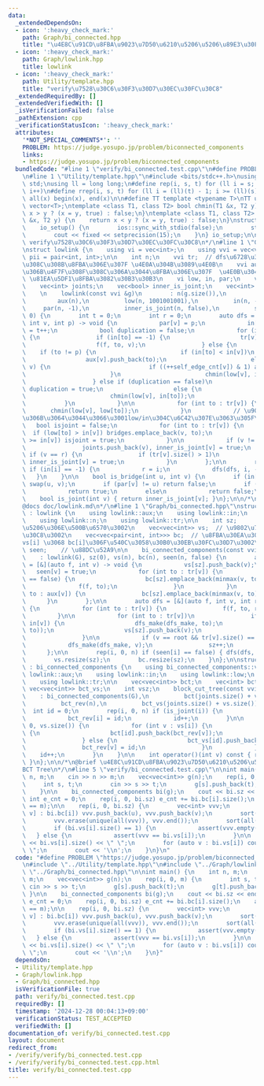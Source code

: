 ```yaml
---
data:
  _extendedDependsOn:
  - icon: ':heavy_check_mark:'
    path: Graph/bi_connected.hpp
    title: "\u4E8C\u91CD\u8FBA\u9023\u7D50\u6210\u5206\u5206\u89E3\u30FBBCT Tree"
  - icon: ':heavy_check_mark:'
    path: Graph/lowlink.hpp
    title: lowlink
  - icon: ':heavy_check_mark:'
    path: Utility/template.hpp
    title: "verify\u7528\u30C6\u30F3\u30D7\u30EC\u30FC\u30C8"
  _extendedRequiredBy: []
  _extendedVerifiedWith: []
  _isVerificationFailed: false
  _pathExtension: cpp
  _verificationStatusIcon: ':heavy_check_mark:'
  attributes:
    '*NOT_SPECIAL_COMMENTS*': ''
    PROBLEM: https://judge.yosupo.jp/problem/biconnected_components
    links:
    - https://judge.yosupo.jp/problem/biconnected_components
  bundledCode: "#line 1 \"verify/bi_connected.test.cpp\"\n#define PROBLEM \"https://judge.yosupo.jp/problem/biconnected_components\"\
    \n#line 1 \"Utility/template.hpp\"\n#include <bits/stdc++.h>\nusing namespace\
    \ std;\nusing ll = long long;\n#define rep(i, s, t) for (ll i = s; i < (ll)(t);\
    \ i++)\n#define rrep(i, s, t) for (ll i = (ll)(t) - 1; i >= (ll)(s); i--)\n#define\
    \ all(x) begin(x), end(x)\n\n#define TT template <typename T>\nTT using vec =\
    \ vector<T>;\ntemplate <class T1, class T2> bool chmin(T1 &x, T2 y) {\n    return\
    \ x > y ? (x = y, true) : false;\n}\ntemplate <class T1, class T2> bool chmax(T1\
    \ &x, T2 y) {\n    return x < y ? (x = y, true) : false;\n}\nstruct io_setup {\n\
    \    io_setup() {\n        ios::sync_with_stdio(false);\n        std::cin.tie(nullptr);\n\
    \        cout << fixed << setprecision(15);\n    }\n} io_setup;\n\n/*\n@brief\
    \ verify\u7528\u30C6\u30F3\u30D7\u30EC\u30FC\u30C8\n*/\n#line 1 \"Graph/lowlink.hpp\"\
    \nstruct lowlink {\n    using vi = vec<int>;\n    using vvi = vec<vi>;\n    using\
    \ pii = pair<int, int>;\n\n    int n;\n    vvi tr;  // dfs\u6728\u306B\u4F7F\u308F\
    \u308C\u308B\u8FBA\u306E\u307F \u4E0A\u304B\u3089\u4E0B\n    vvi aux;  // dfs\u6728\
    \u306B\u4F7F\u308F\u308C\u306A\u3044\u8FBA\u306E\u307F  \u4E0B\u304B\u3089\u4E0A\
    \ \u81EA\u5DF1\u8FBA\u3082\u30B3\u30B3\n    vi low, in, par;\n    vec<pii> bridges;\n\
    \    vec<int> joints;\n    vec<bool> inner_is_joint;\n    vec<int> self_edge_cnt;\n\
    \    \n    lowlink(const vvi &g)\n        : n(g.size()),\n          tr(n),\n \
    \         aux(n),\n          low(n, 1001001001),\n          in(n, -1),\n     \
    \     par(n, -1),\n          inner_is_joint(n, false),\n          self_edge_cnt(n,\
    \ 0) {\n        int t = 0;\n        int r = 0;\n        auto dfs = [&](auto f,\
    \ int v, int p) -> void {\n            par[v] = p;\n            in[v] = low[v]\
    \ = t++;\n            bool duplication = false;\n            for (int to : g[v])\
    \ {\n                if (in[to] == -1) {\n                    tr[v].push_back(to);\n\
    \                    f(f, to, v);\n                } else {\n                \
    \    if (to != p) {\n                        if (in[to] < in[v])\n           \
    \                 aux[v].push_back(to);\n                        else if (to ==\
    \ v) {\n                            if ((++self_edge_cnt[v]) & 1) aux[v].push_back(to);\n\
    \                        }\n                        chmin(low[v], in[to]);\n \
    \                   } else if (duplication == false)\n                       \
    \ duplication = true;\n                    else {\n                        aux[v].push_back(to);\n\
    \                        chmin(low[v], in[to]);\n                    }\n     \
    \           }\n            }\n\n            for (int to : tr[v]) {\n         \
    \       chmin(low[v], low[to]);\n            }\n            // \u90E8\u5206\u6728\
    \u306B\u3064\u3044\u3066\u3001low/in\u304C\u6C42\u307E\u3063\u305F\n         \
    \   bool isjoint = false;\n            for (int to : tr[v]) {\n              \
    \  if (low[to] > in[v]) bridges.emplace_back(v, to);\n                if (low[to]\
    \ >= in[v]) isjoint = true;\n            }\n\n            if (v != r && isjoint)\n\
    \                joints.push_back(v), inner_is_joint[v] = true;\n            else\
    \ if (v == r) {\n                if (tr[v].size() > 1)\n                    joints.push_back(v),\
    \ inner_is_joint[v] = true;\n            }\n        };\n\n        rep(i, 0, n)\
    \ if (in[i] == -1) {\n            r = i;\n            dfs(dfs, i, -1);\n     \
    \   }\n    }\n\n    bool is_bridge(int u, int v) {\n        if (in[u] > in[v])\
    \ swap(u, v);\n        if (par[v] != u) return false;\n        if (low[v] > in[u])\n\
    \            return true;\n        else\n            return false;\n    }\n\n\
    \    bool is_joint(int v) { return inner_is_joint[v]; }\n};\n\n/*\n@brief lowlink\n\
    @docs doc/lowlink.md\n*/\n#line 1 \"Graph/bi_connected.hpp\"\nstruct bi_connected_components\
    \ : lowlink {\n    using lowlink::aux;\n    using lowlink::in;\n    using lowlink::low;\n\
    \    using lowlink::n;\n    using lowlink::tr;\n\n    int sz;            // \u6210\
    \u5206\u306E\u500B\u6570\u3002\n    vec<vec<int>> vs;  // \u9802\u70B9\u30EA\u30B9\
    \u30C8\u3002\n    vec<vec<pair<int, int>>> bc;  // \u8FBA\u30EA\u30B9\u30C8\u3002\
    vs[i] \u3068 bc[i]\u306F\u540C\u3058\u30B0\u30EB\u30FC\u30D7\u3002\n    vec<bool>\
    \ seen;    // \u88DC\u52A9\n\n    bi_connected_components(const vvi &G)\n    \
    \    : lowlink(G), sz(0), vs(n), bc(n), seen(n, false) {\n        auto dfs_make\
    \ = [&](auto f, int v) -> void {\n            vs[sz].push_back(v);\n         \
    \   seen[v] = true;\n            for (int to : tr[v]) {\n                if (seen[to]\
    \ == false) {\n                    bc[sz].emplace_back(minmax(v, to));\n     \
    \               f(f, to);\n                }\n            }\n            for (int\
    \ to : aux[v]) {\n                bc[sz].emplace_back(minmax(v, to));\n      \
    \      }\n        };\n\n        auto dfs = [&](auto f, int v, int root) -> void\
    \ {\n            for (int to : tr[v]) {\n                f(f, to, root);\n   \
    \         }\n\n            for (int to : tr[v])\n                if (low[to] >=\
    \ in[v]) {\n                    dfs_make(dfs_make, to);\n                    bc[sz].emplace_back(minmax(v,\
    \ to));\n                    vs[sz].push_back(v);\n                    sz++;\n\
    \                }\n\n            if (v == root && tr[v].size() == 0) {\n    \
    \            dfs_make(dfs_make, v);\n                sz++;\n            }\n  \
    \      };\n\n        rep(i, 0, n) if (seen[i] == false) { dfs(dfs, i, i); }\n\
    \        vs.resize(sz);\n        bc.resize(sz);\n    }\n};\n\nstruct block_cut_tree\
    \ : bi_connected_components {\n    using bi_connected_components::vs;\n    using\
    \ lowlink::aux;\n    using lowlink::in;\n    using lowlink::low;\n    using lowlink::n;\n\
    \    using lowlink::tr;\n\n    vec<vec<int>> bct;\n    vec<int> bct_rev;\n   \
    \ vec<vec<int>> bct_vs;\n    int vsz;\n    block_cut_tree(const vvi &G)\n    \
    \    : bi_connected_components(G),\n          bct(joints.size() + vs.size()),\n\
    \          bct_rev(n),\n          bct_vs(joints.size() + vs.size()) {\n      \
    \  int id = 0;\n        rep(i, 0, n) if (is_joint(i)) {\n            bct_vs[id].push_back(i);\n\
    \            bct_rev[i] = id;\n            id++;\n        }\n\n        rep(i,\
    \ 0, vs.size()) {\n            for (int v : vs[i]) {\n                if (is_joint(v))\
    \ {\n                    bct[id].push_back(bct_rev[v]);\n                    bct[bct_rev[v]].push_back(id);\n\
    \                } else {\n                    bct_vs[id].push_back(v);\n    \
    \                bct_rev[v] = id;\n                }\n            }\n        \
    \    id++;\n        }\n    }\n\n    int operator()(int v) const { return bct_rev[v];\
    \ }\n};\n\n/*\n@brief \u4E8C\u91CD\u8FBA\u9023\u7D50\u6210\u5206\u5206\u89E3\u30FB\
    BCT Tree\n*/\n#line 5 \"verify/bi_connected.test.cpp\"\n\nint main() {\n    int\
    \ n, m;\n    cin >> n >> m;\n    vec<vec<int>> g(n);\n    rep(i, 0, m) {\n   \
    \     int s, t;\n        cin >> s >> t;\n        g[s].push_back(t);\n        g[t].push_back(s);\n\
    \    }\n\n    bi_connected_components bi(g);\n    cout << bi.sz << endl;\n   \
    \ int e_cnt = 0;\n    rep(i, 0, bi.sz) e_cnt += bi.bc[i].size();\n    assert(e_cnt\
    \ == m);\n\n    rep(i, 0, bi.sz) {\n        vec<int> vvv;\n        for (auto [u,\
    \ v] : bi.bc[i]) vvv.push_back(u), vvv.push_back(v);\n        sort(all(vvv));\n\
    \        vvv.erase(unique(all(vvv)), vvv.end());\n        sort(all(bi.vs[i]));\n\
    \        if (bi.vs[i].size() == 1) {\n            assert(vvv.empty());\n     \
    \   } else {\n            assert(vvv == bi.vs[i]);\n        }\n\n        cout\
    \ << bi.vs[i].size() << \" \";\n        for (auto v : bi.vs[i]) cout << v << \"\
    \ \";\n        cout << '\\n';\n    }\n}\n"
  code: "#define PROBLEM \"https://judge.yosupo.jp/problem/biconnected_components\"\
    \n#include \"../Utility/template.hpp\"\n#include \"../Graph/lowlink.hpp\"\n#include\
    \ \"../Graph/bi_connected.hpp\"\n\nint main() {\n    int n, m;\n    cin >> n >>\
    \ m;\n    vec<vec<int>> g(n);\n    rep(i, 0, m) {\n        int s, t;\n       \
    \ cin >> s >> t;\n        g[s].push_back(t);\n        g[t].push_back(s);\n   \
    \ }\n\n    bi_connected_components bi(g);\n    cout << bi.sz << endl;\n    int\
    \ e_cnt = 0;\n    rep(i, 0, bi.sz) e_cnt += bi.bc[i].size();\n    assert(e_cnt\
    \ == m);\n\n    rep(i, 0, bi.sz) {\n        vec<int> vvv;\n        for (auto [u,\
    \ v] : bi.bc[i]) vvv.push_back(u), vvv.push_back(v);\n        sort(all(vvv));\n\
    \        vvv.erase(unique(all(vvv)), vvv.end());\n        sort(all(bi.vs[i]));\n\
    \        if (bi.vs[i].size() == 1) {\n            assert(vvv.empty());\n     \
    \   } else {\n            assert(vvv == bi.vs[i]);\n        }\n\n        cout\
    \ << bi.vs[i].size() << \" \";\n        for (auto v : bi.vs[i]) cout << v << \"\
    \ \";\n        cout << '\\n';\n    }\n}"
  dependsOn:
  - Utility/template.hpp
  - Graph/lowlink.hpp
  - Graph/bi_connected.hpp
  isVerificationFile: true
  path: verify/bi_connected.test.cpp
  requiredBy: []
  timestamp: '2024-12-28 00:04:13+09:00'
  verificationStatus: TEST_ACCEPTED
  verifiedWith: []
documentation_of: verify/bi_connected.test.cpp
layout: document
redirect_from:
- /verify/verify/bi_connected.test.cpp
- /verify/verify/bi_connected.test.cpp.html
title: verify/bi_connected.test.cpp
---
```

